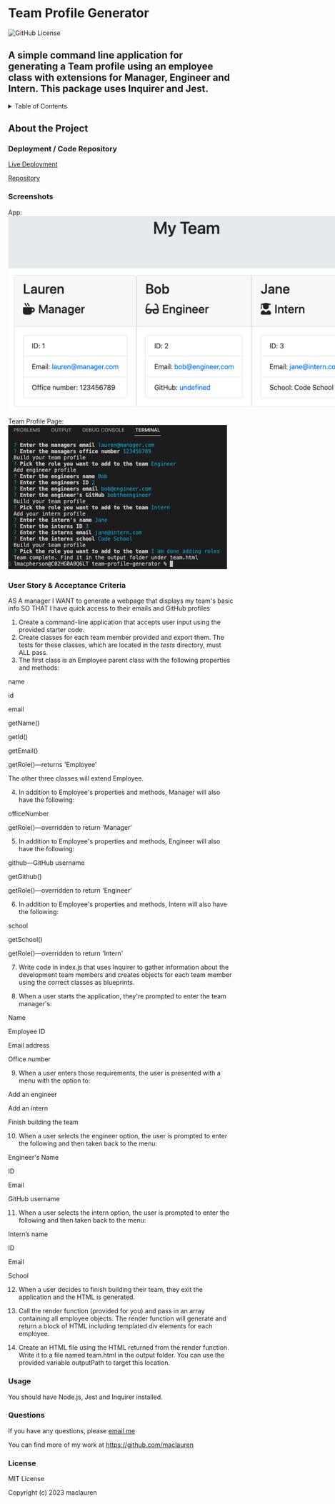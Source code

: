 # Team Profile Generator

![GitHub License](https://img.shields.io/badge/license-MIT-green.svg)

## A simple command line application for generating a Team profile using an employee class with extensions for Manager, Engineer and Intern. This package uses Inquirer and Jest.

<!-- TABLE OF CONTENTS -->
  <details>
    <summary>Table of Contents</summary>
    <ol>
          <li><a href="#about-the-project">About The Project</a></li>
          <li><a href="#deployment">Deployment / Code Repository</a></li>
          <li><a href="#screenshot">Screenshot</a></li>
          <li><a href="#user-story-&-acceptance-criteria">User Story & Acceptance Criteria</a></li>
          <li><a href="#usage">Usage</a></li>
          <li><a href="#questions">Questions</a></li>
          <li><a href="#license">License</a></li>
        </ol>
  </details>

  <!-- About the Project -->

## About the Project

### Deployment / Code Repository

[Live Deployment](https://maclauren.github.io/team-profile-generator/)

[Repository](https://github.com/maclauren/team-profile-generator)

### Screenshots

App:
<img src="./assets/screenshot-html.png" style="max-width: 800px;">

Team Profile Page:
<img src="./assets/screenshot-terminal.png" style="max-width: 800px;">

### User Story & Acceptance Criteria

AS A manager
I WANT to generate a webpage that displays my team's basic info
SO THAT I have quick access to their emails and GitHub profiles

1) Create a command-line application that accepts user input using the provided starter code.
2) Create classes for each team member provided and export them. The tests for these classes, which are located in the _tests_ directory, must ALL pass.
3) The first class is an Employee parent class with the following properties and methods:

name

id

email

getName()

getId()

getEmail()

getRole()—returns 'Employee'

The other three classes will extend Employee.

4) In addition to Employee's properties and methods, Manager will also have the following:

officeNumber

getRole()—overridden to return 'Manager'

5) In addition to Employee's properties and methods, Engineer will also have the following:

github—GitHub username

getGithub()

getRole()—overridden to return 'Engineer'

6) In addition to Employee's properties and methods, Intern will also have the following:

school

getSchool()

getRole()—overridden to return 'Intern'

7) Write code in index.js that uses Inquirer to gather information about the development team members and creates objects for each team member using the correct classes as blueprints.

8) When a user starts the application, they're prompted to enter the team manager's:

Name

Employee ID

Email address

Office number

9) When a user enters those requirements, the user is presented with a menu with the option to:

Add an engineer

Add an intern

Finish building the team

10) When a user selects the engineer option, the user is prompted to enter the following and then taken back to the menu:

Engineer's Name

ID

Email

GitHub username

11) When a user selects the intern option, the user is prompted to enter the following and then taken back to the menu:

Intern’s name

ID

Email

School

12) When a user decides to finish building their team, they exit the application and the HTML is generated.

13) Call the render function (provided for you) and pass in an array containing all employee objects. The render function will generate and return a block of HTML including templated div elements for each employee.

14) Create an HTML file using the HTML returned from the render function. Write it to a file named team.html in the output folder. You can use the provided variable outputPath to target this location.

### Usage

You should have Node.js, Jest and Inquirer installed.

### Questions

If you have any questions, please [email me](mailto:laurenmacpherson@hotmail.co.uk?subject=team-profile-generator)

You can find more of my work at https://github.com/maclauren

### License

MIT License

Copyright (c) 2023 maclauren
